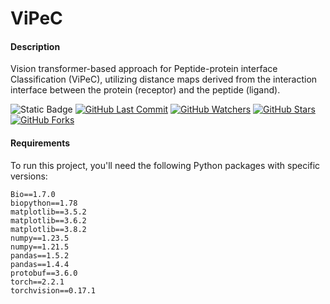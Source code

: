 # ViPeC

#### Description

Vision transformer-based approach for Peptide-protein interface Classification (ViPeC), utilizing distance maps derived from the interaction interface between the protein (receptor) and the peptide (ligand).

![Static Badge](https://img.shields.io/badge/build-v1.0.0-blue?label=version)
[![GitHub Last Commit](https://img.shields.io/github/last-commit/LBS-UFMG/ViPeC)](https://github.com/LBS-UFMG/ViPeC/commits)
[![GitHub Watchers](https://img.shields.io/github/watchers/LBS-UFMG/ViPeC?style=social)](https://github.com/LBS-UFMG/ViPeC)
[![GitHub Stars](https://img.shields.io/github/stars/LBS-UFMG/ViPeC?style=social)](https://github.com/LBS-UFMG/ViPeC)
[![GitHub Forks](https://img.shields.io/github/forks/LBS-UFMG/ViPeC?style=social)](https://github.com/LBS-UFMG/ViPeC)

#### Requirements

To run this project, you'll need the following Python packages with specific versions:

```
Bio==1.7.0
biopython==1.78
matplotlib==3.5.2
matplotlib==3.6.2
matplotlib==3.8.2
numpy==1.23.5
numpy==1.21.5
pandas==1.5.2
pandas==1.4.4
protobuf==3.6.0
torch==2.2.1
torchvision==0.17.1
```